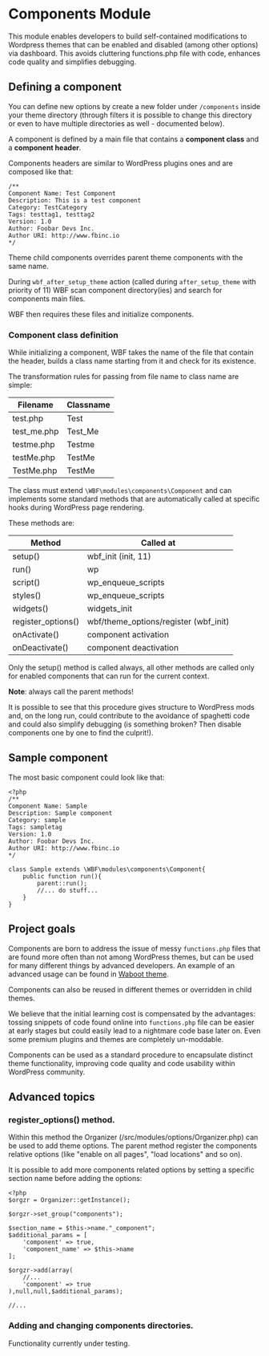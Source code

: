 # Components Module

This module enables developers to build self-contained modifications to Wordpress themes that can be enabled and disabled (among other options) via dashboard. This avoids cluttering functions.php file with code, enhances code quality and simplifies debugging.

## Defining a component
You can define new options by create a new folder under `/components` inside your theme directory (through filters it is possible to change this directory or even to have multiple directories as well - documented below). 

A component is defined by a main file that contains a **component class** and a **component header**.

Components headers are similar to WordPress plugins ones and are composed like that:

    /**
    Component Name: Test Component
    Description: This is a test component
    Category: TestCategory
    Tags: testtag1, testtag2
    Version: 1.0
    Author: Foobar Devs Inc.
    Author URI: http://www.fbinc.io
    */

Theme child components overrides parent theme components with the same name.

During `wbf_after_setup_theme` action (called during `after_setup_theme` with priority of 11) WBF scan component directory(ies) and search for components main files.
    
WBF then requires these files and initialize components.

### Component class definition

While initializing a component, WBF takes the name of the file that contain the header, builds a class name starting from it and check for its existence.

The transformation rules for passing from file name to class name are simple:

| Filename | Classname  |   
|----------|------------|
| test.php    | Test |
| test_me.php | Test_Me |
| testme.php  | Testme |
| testMe.php  | TestMe |
| TestMe.php  | TestMe |

The class must extend `\WBF\modules\components\Component` and can implements some standard methods that are automatically called at specific hooks during WordPress page rendering.

These methods are:

| Method             | Called at                             |   
|--------------------|---------------------------------------|
| setup()            |  wbf_init (init, 11)                  |
| run()              |  wp                                   |
| script()           |  wp_enqueue_scripts                   |
| styles()           |  wp_enqueue_scripts                   |
| widgets()          |  widgets_init                         |
| register_options() |  wbf/theme_options/register (wbf_init)|
| onActivate()       |  component activation                 |
| onDeactivate()     |  component deactivation               |

Only the setup() method is called always, all other methods are called only for enabled components that can run for the current context.

**Note**: always call the parent methods!

It is possible to see that this procedure gives structure to WordPress mods and, on the long run, could contribute to the avoidance of spaghetti code and could also simplify debugging (is something broken? Then disable components one by one to find the culprit!).

## Sample component

The most basic component could look like that:

	<?php
	/**
	Component Name: Sample
	Description: Sample component
	Category: sample
	Tags: sampletag
	Version: 1.0
	Author: Foobar Devs Inc.
	Author URI: http://www.fbinc.io
	*/

	class Sample extends \WBF\modules\components\Component{
	    public function run(){
	        parent::run();
	        //... do stuff...
	    }
	}

## Project goals

Components are born to address the issue of messy `functions.php` files that are found more often than not among WordPress themes, but can be used for many different things by advanced developers. An example of an advanced usage can be found in [Waboot theme](https://github.com/wagaweb/waboot#components).

Components can also be reused in different themes or overridden in child themes.

We believe that the initial learning cost is compensated by the advantages: tossing snippets of code found online into `functions.php` file can be easier at early stages but could easily lead to a nightmare code base later on. Even some premium plugins and themes are completely un-moddable.

Components can be used as a standard procedure to encapsulate distinct theme functionality, improving code quality and code usability within WordPress community.

## Advanced topics

### register_options() method.

Within this method the Organizer (/src/modules/options/Organizer.php) can be used to add theme options. The parent method register the components relative options (like "enable on all pages", "load locations" and so on). 

It is possible to add more components related options by setting a specific section name before adding the options:

    <?php
    $orgzr = Organizer::getInstance();
    
    $orgzr->set_group("components");
    
    $section_name = $this->name."_component";
    $additional_params = [
        'component' => true,
        'component_name' => $this->name
    ];
    
    $orgzr->add(array(
        //...
        'component' => true
    ),null,null,$additional_params);
    
    //...
    		
### Adding and changing components directories.
    		
Functionality currently under testing.
 